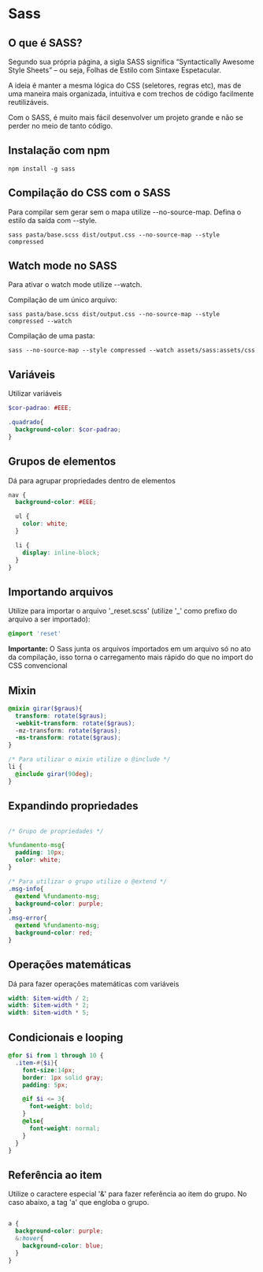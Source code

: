 # Sass

## O que é SASS?

Segundo sua própria página, a sigla SASS significa “Syntactically Awesome Style Sheets” – ou seja, Folhas de Estilo com Sintaxe Espetacular.

A ideia é manter a mesma lógica do CSS (seletores, regras etc), mas de uma maneira mais organizada, intuitiva e com trechos de código facilmente reutilizáveis.

Com o SASS, é muito mais fácil desenvolver um projeto grande e não se perder no meio de tanto código.

## Instalação com npm

```
npm install -g sass
```

## Compilação do CSS com o SASS

Para compilar sem gerar sem o mapa utilize --no-source-map.
Defina o estilo da saída com --style.

```
sass pasta/base.scss dist/output.css --no-source-map --style compressed
```

## Watch mode no SASS

Para ativar o watch mode utilize --watch.

Compilação de um único arquivo:

```
sass pasta/base.scss dist/output.css --no-source-map --style compressed --watch
```

Compilação de uma pasta:

```
sass --no-source-map --style compressed --watch assets/sass:assets/css
```

## Variáveis

Utilizar variáveis

```scss
$cor-padrao: #EEE;

.quadrado{
  background-color: $cor-padrao;
}
```

## Grupos de elementos

Dá para agrupar propriedades dentro de elementos

```scss
nav {
  background-color: #EEE;

  ul {
    color: white;
  }

  li {
    display: inline-block;
  }
}
```

## Importando arquivos

Utilize para importar o arquivo '_reset.scss' (utilize '\_' como prefixo do arquivo a ser importado):

```scss
@import 'reset'
```

__Importante:__ O Sass junta os arquivos importados em um arquivo só no ato da compilação, isso torna
o carregamento mais rápido do que no import do CSS convencional

## Mixin

```scss
@mixin girar($graus){
  transform: rotate($graus);
  -webkit-transform: rotate($graus);
  -mz-transform: rotate($graus);
  -ms-transform: rotate($graus);
}

/* Para utilizar o mixin utilize o @include */
li {
  @include girar(90deg);
}
```

## Expandindo propriedades

```scss

/* Grupo de propriedades */

%fundamento-msg{
  padding: 10px;
  color: white;
}

/* Para utilizar o grupo utilize o @extend */
.msg-info{
  @extend %fundamento-msg;
  background-color: purple;
}
.msg-error{
  @extend %fundamento-msg;
  background-color: red;
}
```

## Operações matemáticas

Dá para fazer operações matemáticas com variáveis

```scss
width: $item-width / 2;
width: $item-width * 2;
width: $item-width * 5;
```

## Condicionais e looping

```scss
@for $i from 1 through 10 {
  .item-#{$i}{
    font-size:14px;
    border: 1px solid gray;
    padding: 5px;

    @if $i <= 3{
      font-weight: bold;
    }
    @else{
      font-weight: normal;
    }
  }
}
```

## Referência ao item

Utilize o caractere especial '&' para fazer referência ao item do grupo. No caso abaixo, a tag 'a' que engloba
o grupo.

```scss

a {
  background-color: purple;
  &:hover{
    background-color: blue;
  }
}
```

